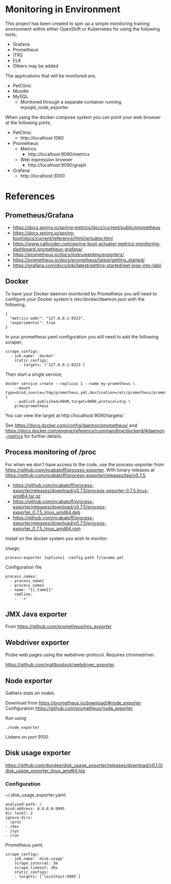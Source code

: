 # Monitoring in Environment

This project has been created to spin up a simple monitoring training environment within either OpenShift or Kubernetes for using the following tools;

* Grafana
* Prometheus
* ITRS
* ELK
* Others may be added

The applications that will be monitored are;

* PetClinic
* Moodle
* MySQL
  - Monitored through a separate container running mysqld_node_exporter

When using the docker-compose system you can point your web browser at the following ports;
* PetClinic
  - http://localhost:1080
* Prometheus
  - Metrics
    - http://localhost:9090/metrics
  - Web expression browser
    - http://localhost:9090/graph
* Grafana
  - http://localhost:3000

# References

## Prometheus/Grafana

* https://docs.spring.io/spring-metrics/docs/current/public/prometheus
* https://docs.spring.io/spring-boot/docs/current/reference/html/actuator.html
* https://www.callicoder.com/spring-boot-actuator-metrics-monitoring-dashboard-prometheus-grafana/
* https://prometheus.io/docs/instrumenting/exporters/
* https://prometheus.io/docs/prometheus/latest/getting_started/
* https://grafana.com/docs/loki/latest/getting-started/get-logs-into-loki/

## Docker

To have your Docker daemon monitored by Prometheus you will need to configure your Docker system's /etc/docker/daemon.json with the following;

```
{
  "metrics-addr": "127.0.0.1:9323",
  "experimental": true
}
```

In your prometheus.yaml configuration you will need to add the following scraper;
```
scrape_configs:
  - job_name: 'docker'
    static_configs:
      - targets: ['127.0.0.1:9323']
```

Then start a single service;
```
docker service create --replicas 1 --name my-prometheus \
    --mount type=bind,source=/tmp/prometheus.yml,destination=/etc/prometheus/prometheus.yml \
    --publish published=9090,target=9090,protocol=tcp \
    prom/prometheus
```

You can view the target at http://localhost:9090/targets/

See https://docs.docker.com/config/daemon/prometheus/ and https://docs.docker.com/engine/reference/commandline/dockerd/#daemon-metrics for further details.


## Process monitoring of /proc

For when we don't have access to the code, use the process-exporter from https://github.com/ncabatoff/process-exporter.  With binary releases at https://github.com/ncabatoff/process-exporter/releases/tag/v0.7.5.

* https://github.com/ncabatoff/process-exporter/releases/download/v0.7.5/process-exporter-0.7.5.linux-amd64.tar.gz
* https://github.com/ncabatoff/process-exporter/releases/download/v0.7.5/process-exporter_0.7.5_linux_amd64.deb
* https://github.com/ncabatoff/process-exporter/releases/download/v0.7.5/process-exporter_0.7.5_linux_amd64.rpm

Install on the docker system you wish to monitor.

Usage;
```
process-exporter [options] -config.path filename.yml
```

Configuration file
```
process_names:
  - process_name1
  - process_name2
  - name: "{{.Comm}}"
    cmdline:
    - '.+'
```

## JMX Java exporter

From https://github.com/prometheus/jmx_exporter

## Webdriver exporter

Probe web pages using the webdriver protocol.  Requires chromedriver.

https://github.com/mattbostock/webdriver_exporter

## Node exporter
Gathers stats on nodes.

Download from https://prometheus.io/download/#node_exporter
Configuration https://github.com/prometheus/node_exporter

Run using
```
./node_exporter
```

Listens on port 9100.

## Disk usage exporter

https://github.com/dundee/disk_usage_exporter/releases/download/v0.1.0/disk_usage_exporter_linux_amd64.tgz

### Configuration

~/.disk_usage_exporter.yaml:
```
analyzed-path: /
bind-address: 0.0.0.0:9995
dir-level: 2
ignore-dirs:
- /proc
- /dev
- /sys
- /run
```

Prometheus.yaml;
```
scrape_configs:
  - job_name: 'disk-usage'
    scrape_interval: 5m
    scrape_timeout: 20s
    static_configs:
    - targets: ['localhost:9995']
```
